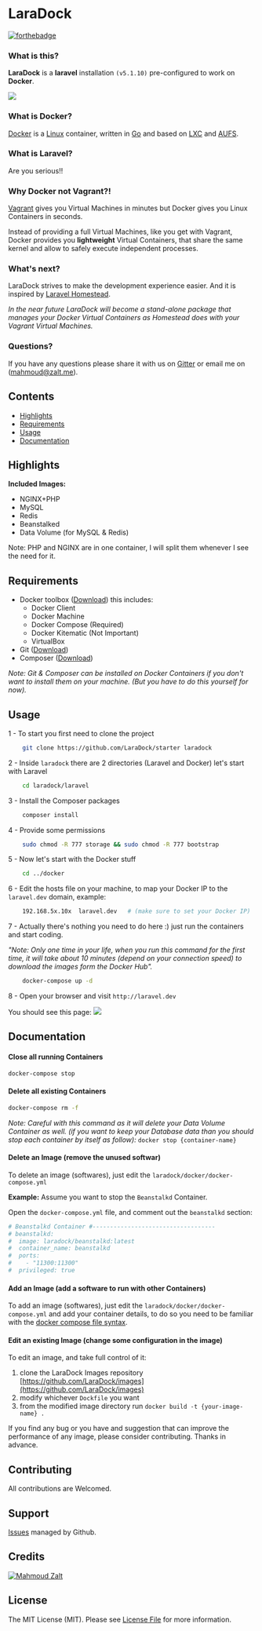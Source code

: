 # LaraDock


[![forthebadge](http://forthebadge.com/images/badges/built-with-love.svg)](http://www.zalt.me)

### What is this?

**LaraDock** is a **laravel** installation `(v5.1.10)` pre-configured to work on **Docker**.


![](http://s11.postimg.org/uqpl3efab/laradock.jpg)


### What is Docker?

[Docker](https://www.docker.com) is a [Linux](https://www.linux.com) container, written in [Go](http://golang.org) and based on [LXC](https://en.wikipedia.org/wiki/LXC) and [AUFS](https://en.wikipedia.org/wiki/Aufs). 

### What is Laravel?

Are you serious!!

### Why Docker not Vagrant?!
[Vagrant](https://www.vagrantup.com) gives you Virtual Machines in minutes but Docker gives you Linux Containers in seconds.

Instead of providing a full Virtual Machines, like you get with Vagrant, Docker provides you **lightweight** Virtual Containers, that share the same kernel and allow to safely execute independent processes.


### What's next?

LaraDock strives to make the development experience easier.
And it is inspired by [Laravel Homestead](http://laravel.com/docs/master/homestead). 

*In the near future LaraDock will become a stand-alone package that manages your Docker Virtual Containers as Homestead does with your Vagrant Virtual Machines.*




### Questions?
If you have any questions please share it with us on [Gitter](https://gitter.im/laradock/starter) or email me on (mahmoud@zalt.me).






## Contents

- [Highlights](#Highlights)
- [Requirements](#Requirements)
- [Usage](#Usage)
- [Documentation](#Documentation)



<a name="Highlights"></a>
## Highlights

__Included Images:__

- NGINX+PHP
- MySQL
- Redis
- Beanstalked
- Data Volume (for MySQL & Redis)

Note: PHP and NGINX are in one container, I will split them whenever I see the need for it.
	

<a name="Requirements"></a>
## Requirements
- Docker toolbox ([Download](https://www.docker.com/toolbox)) this includes:
	- Docker Client
	- Docker Machine
	- Docker Compose (Required)
	- Docker Kitematic (Not Important)
	- VirtualBox
- Git ([Download](https://git-scm.com/downloads))
- Composer ([Download](https://getcomposer.org/download/))

*Note: Git & Composer can be installed on Docker Containers if you don't want to install them on your machine. (But you have to do this yourself for now).*


<a name="Usage"></a>
## Usage

1 - To start you first need to clone the project

```bash
	git clone https://github.com/LaraDock/starter laradock
```

2 - Inside `laradock` there are 2 directories (Laravel and Docker) let's start with Laravel

```bash
	cd laradock/laravel
```

3 - Install the Composer packages

```bash
	composer install
```

4 - Provide some permissions

```bash
	sudo chmod -R 777 storage && sudo chmod -R 777 bootstrap
```

5 - Now let's start with the Docker stuff

```bash
	cd ../docker
```

6 - Edit the hosts file on your machine, to map your Docker IP to the `laravel.dev` domain, example: 

```bash
	192.168.5x.10x  laravel.dev   # (make sure to set your Docker IP)
```

7 - Actually there's nothing you need to do here :) just run the containers and start coding. 

*"Note: Only one time in your life, when you run this command for the first time, it will take about 10 minutes (depend on your connection speed) to download the images form the Docker Hub".*

```bash
	docker-compose up -d
```

8 - Open your browser and visit `http://laravel.dev`

You should see this page:
![](http://s29.postimg.org/8cvh7wq2f/Screen_Shot_2015_08_21_at_9_23_19_PM.png)


<a name="Documentation"></a>
## Documentation



#### Close all running Containers
```bash
docker-compose stop
```



#### Delete all existing Containers
```bash
docker-compose rm -f
```

*Note: Careful with this command as it will delete your Data Volume Container as well. (if you want to keep your Database data than you should stop each container by itself as follow):* `docker stop {container-name}`




#### Delete an Image (remove the unused softwar)
To delete an image (softwares), just edit the `laradock/docker/docker-compose.yml`

**Example:** Assume you want to stop the `Beanstalkd` Container.


Open the `docker-compose.yml` file, and comment out the `beanstalkd` section:

```php
# Beanstalkd Container #-----------------------------------
# beanstalkd:
#  image: laradock/beanstalkd:latest
#  container_name: beanstalkd
#  ports:
#    - "11300:11300"
#  privileged: true
```

#### Add an Image (add a software to run with other Containers)
To add an image (softwares), just edit the `laradock/docker/docker-compose.yml` and add your container details, to do so you need to be familiar with the [docker compose file syntax](https://docs.docker.com/compose/yml/).


#### Edit an existing Image (change some configuration in the image)
To edit an image, and take full control of it:

1. clone the LaraDock Images repository [https://github.com/LaraDock/images](https://github.com/LaraDock/images)
2. modify whichever `Dockfile` you want
3. from the modified image directory run `docker build -t {your-image-name} .`

If you find any bug or you have and suggestion that can improve the performance of any image, please consider contributing. Thanks in advance.









## Contributing

All contributions are Welcomed.



## Support

[Issues](https://github.com/laradock/starter/issues) managed by Github.





## Credits

[![Mahmoud Zalt](https://img.shields.io/badge/Author-Mahmoud%20Zalt-orange.svg)](http://www.zalt.me)



## License

The MIT License (MIT). Please see [License File](https://github.com/laradock/starter/blob/master/LICENSE) for more information.








